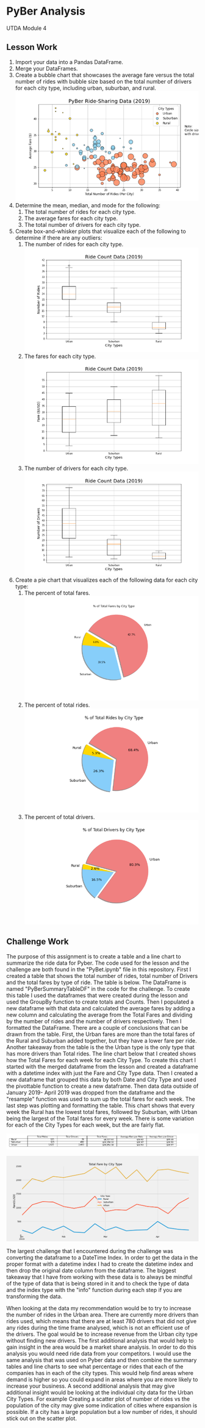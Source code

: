 # PyBer Analysis

UTDA Module 4

## Lesson Work

1. Import your data into a Pandas DataFrame.
2. Merge your DataFrames.
3. Create a bubble chart that showcases the average fare versus the total number of rides with bubble size based on the total number of drivers for each city type, including urban, suburban, and rural. ![Figure 1](analysis/Fig1.png)
4. Determine the mean, median, and mode for the following:
   1. The total number of rides for each city type.
   2. The average fares for each city type.
   3. The total number of drivers for each city type.
5. Create box-and-whisker plots that visualize each of the following to determine if there are any outliers:
   1. The number of rides for each city type. ![Figure 2](analysis/Fig2.png)
   2. The fares for each city type. ![Figure 3](analysis/Fig3.png)
   3. The number of drivers for each city type. ![Figure 4](analysis/Fig4.png)
6. Create a pie chart that visualizes each of the following data for each city type:
   1. The percent of total fares. ![Figure 5](analysis/Fig5.png)
   2. The percent of total rides. ![Figure 6](analysis/Fig6.png)
   3. The percent of total drivers. ![Figure 7](analysis/Fig7.png)

## Challenge Work

The purpose of this assignment is to create a table and a line chart to summarize the ride data for Pyber.  The code used for the lesson and the challenge are both found in the "PyBet.ipynb" file in this repository.  First I created a table that shows the total number of rides, total number of Drivers and the total fares by type of ride. The table is below.  The DataFrame is named "PyBerSummaryTableDF" in the code for the challenge.  To create this table I used the dataframes that were created during the lesson and used the GroupBy function to create totals and Counts.  Then I populated a new dataframe with that data and calculated the average fares by adding a new column and calculating the average from the Total Fares and dividing by the number of rides and the number of drivers respectively.  Then I formatted the DataFrame.  There are a couple of conclusions that can be drawn from the table.  First, the Urban fares are more than the total fares of the Rural and Suburban added together, but they have a lower fare per ride.  Another takeaway from the table is the the Urban type is the only type that has more drivers than Total rides.  The line chart below that I created shows how the Total Fares for each week for each City Type.  To create this chart I started with the merged dataframe from the lesson and created a dataframe with a datetime index with just the Fare and City Type data.  Then I created a new dataframe that grouped this data by both Date and City Type and used the pivottable function to create a new dataframe.  Then data data outside of January 2019- April 2019 was dropped from the dataframe and the "resample" function was used to sum up the total fares for each week.  The last step was plotting and formatting the table.  This chart shows that every week the Rural has the lowest total fares, followed by Suburban, with Urban being the largest of the Total fares for every week.  There is some variation for each of the City Types for each week, but the are fairly flat.

![Table 1](analysis/Table1.png)

![Figure 8](analysis/Fig8.png)

The largest challenge that I encountered during the challenge was converting the dataframe to a DateTime Index.  In order to get the data in the proper format with a datetime index I had to create the datetime index and then drop the original date column from the dataframe.  The biggest takeaway that I have from working with these data is to always be mindful of the type of data that is being stored in it and to check the type of data and the index type with the "info" function during each step if you are transforming the data.

When looking at the data my recommendation would be to try to increase the number of rides in the Urban area.  There are currently more drivers than rides used, which means that there are at least 780 drivers that did not give any rides during the time frame analysed, which is not an efficient use of the drivers.  The goal would be to increase revenue from the Urban city type without finding new drivers.  The first additional analysis that would help to gain insight in the area would be a market share analysis.  In order to do this analysis you would need ride data from your competitors.  I would use the same analysis that was used on Pyber data and then combine the summary tables and line charts to see what percentage or rides that each of the companies has in each of the city types.  This would help find areas where demand is higher so you could expand in areas where you are more likely to increase your business.  A second additional analysis that may give additional insight would be looking at the individual city data for the Urban City Types.  For example Creating a scatter plot of number of rides vs the population of the city may give some indication of cities where expansion is possible.  If a city has a large population but a low number of rides, it should stick out on the scatter plot.
